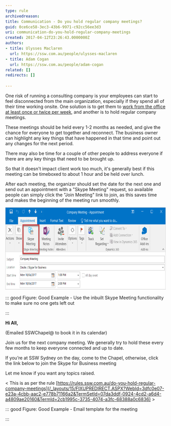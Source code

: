 ```yaml
---
type: rule
archivedreason: 
title: Communication - Do you hold regular company meetings?
guid: 0ce6ce58-3ec3-43b6-9971-c92cc56ee3d3
uri: communication-do-you-hold-regular-company-meetings
created: 2017-04-12T23:26:43.0000000Z
authors:
- title: Ulysses Maclaren
  url: https://ssw.com.au/people/ulysses-maclaren
- title: Adam Cogan
  url: https://ssw.com.au/people/adam-cogan
related: []
redirects: []

---
```


One risk of running a consulting company is your employees can start to feel disconnected from the main organization, especially if they spend all of their time working onsite. One solution is to get them to [work from the office at least once or twice per week](/_layouts/15/FIXUPREDIRECT.ASPX?WebId=3dfc0e07-e23a-4cbb-aac2-e778b71166a2&TermSetId=07da3ddf-0924-4cd2-a6d4-a4809ae20160&TermId=568a4230-3efc-4be2-9a26-aa89dbedce02), and another is to hold regular company meetings. 

<!--endintro-->

These meetings should be held every 1-2 months as needed, and give the chance for everyone to get together and reconnect. The business owner can highlight any key things that have happened in that time and point out any changes for the next period.

There may also be time for a couple of other people to address everyone if there are any key things that need to be brought up.

So that it doesn't impact client work too much, it's generally best if this meeting can be timeboxed to about 1 hour and be held over lunch.

After each meeting, the organizer should set the date for the next one and send out an appointment with a "Skype Meeting" request, so available people can simply click the "Join Meeting" link to join, as this saves time and makes the beginning of the meeting run smoothly.
<dl class="ssw15-rteElement-ImageArea"> <img src="SkypeForBusinessMeeting.png" alt="SkypeForBusinessMeeting.png" style="width:750px;height:258px;"> </dl>

::: good
Figure: Good Example - Use the inbuilt Skype Meeting functionality to make sure no one gets left out

:::


**Hi All,** 

(Emailed SSWChapel@ to book it in its calendar)

Join us for the next company meeting. We generally try to hold these every few months to keep everyone connected and up to date.
 
If you’re at SSW Sydney on the day, come to the Chapel, otherwise, click the link below to join the Skype for Business meeting
 
Let me know if you want any topics raised.
 
< This is as per the rule [https://rules.ssw.com.au/do-you-hold-regular-company-meetings](/_layouts/15/FIXUPREDIRECT.ASPX?WebId=3dfc0e07-e23a-4cbb-aac2-e778b71166a2&TermSetId=07da3ddf-0924-4cd2-a6d4-a4809ae20160&TermId=2cb1995c-3735-4074-a3fc-68388a0c6836) >


::: good
Figure: Good Example - Email template for the meeting

:::
